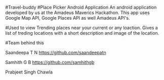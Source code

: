 #Travel-buddy
#Place Picker Android Application
An android application developed by us at the Amadeus Maverics Hackathon. 
This app uses Google Map API, Google Places API as well Amadeus API's.

#Used to view Trending places near your current or any loaction.
Gives a list of treding locations with a short description and image of the location.

#Team behind this

Saandeepa T N  https://github.com/saandeepatn

Samhith G B https://github.com/samhithgb

Prabjeet Singh Chawla 
